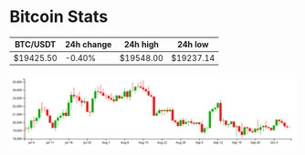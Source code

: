 # Bitcoin Stats

BTC/USDT|24h change|24h high|24h low|
|---|---|---|---|
|$19425.50|-0.40%|$19548.00|$19237.14|

<img src="./chart.svg">
